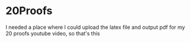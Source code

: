 # 20Proofs
I needed a place where I could upload the latex file and output pdf for my 20 proofs youtube video, so that's this
